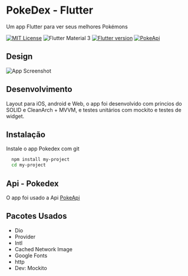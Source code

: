 
# PokeDex - Flutter
Um app Flutter para ver seus melhores Pokémons




[![MIT License](https://img.shields.io/badge/License-MIT-green.svg)](https://choosealicense.com/licenses/mit/)
![Flutter Material 3](https://img.shields.io/badge/Flutter-Material%203-blue)
[![Flutter version](https://img.shields.io/badge/Flutter-3.3.6-orange)](https://flutter.dev/)
[![PokeApi](https://img.shields.io/badge/Api-PokeApi-red)](https://pokeapi.co/)


## Design

![App Screenshot](https://via.placeholder.com/468x300?text=App+Screenshot+Here)


## Desenvolvimento

Layout para iOS, android e Web, o app foi desenvolvido com princios do SOLID e CleanArch + MVVM, e testes unitários com mockito e testes de widget.


## Instalação

Instale o app Pokedex com git

```bash
  npm install my-project
  cd my-project
```
## Api - Pokedex

O app foi usado a Api [PokeApi](https://pokeapi.co/docs/v2)
## Pacotes Usados

- Dio
- Provider
- Intl
- Cached Network Image
- Google Fonts
- http
- Dev: Mockito



